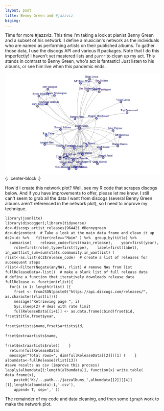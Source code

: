 ```yaml
---
layout: post
title: Benny Green and #jazzviz
bigimg:
---
```


Time for more #jazzviz.  This time I'm taking a look at pianist Benny Green and a subset of his network.  I define a musician's network as the individuals who are named as performing artists on their published albums. To gather those data, I use the discogs API and various R packages. Note that I do this imperfectly!  I haven't yet mastered lists and `purrr` to clean up my act.  This stands in contrast to Benny Green, who's act is fantastic! Just listen to his albums, or see him live when this pandemic ends.

![BennyGreenNetwork](/img/bennygreennetwork112420.jpeg){: .center-block :}      

How'd I create this network plot?  Well, see my R code that scrapes discogs below. And if you have improvements to offer, please let me know. I still can't seem to grab all the data I want from discogs (several Benny Green albums aren't referenced in the network plot), so I need to improve my technique.

```
library(jsonlite)
library(discogger);library(tidyverse)
dc<-discogs_artist_releases(96442) #Bennygreen
dc<-dc$content  # Take a look at the main data frame and clean it up
dc2<-dc %>%   filter(role=="Main" ) %>%  group_by(title) %>% 
  summarise(    release_code=first(main_release),    year=first(year),
    role=first(role),type=first(type),    label=first(label),    in_wantlist_sum=sum(stats.community.in_wantlist) )
rlist<-as.list(dc2$release_code)  # create a list of releases for subsequent steps
rlist<-Filter(Negate(anyNA), rlist) # remove NAs from list
fullReleaseData<-list()  # make a blank list of full release data
# define a function that iteratively downloads release data
fullRelease <- function(rlist){
  for(i in 1: length(rlist) ){
    frset <- fromJSON(paste0("https://api.discogs.com/releases/", as.character(rlist[i])))
    message("Retrieving page ", i)
    Sys.sleep(2) # deal with rate limit
    fullReleaseData[[i+1]] <- as.data.frame(cbind(frset$id, frset$title,frset$year,
                                                  frset$artists$name,frset$artists$id,
                                                  frset$extraartists$name,
                                                  frset$extraartists$role))    }
  return(fullReleaseData)
  message("Total rows=", dim(fullReleaseData[[2]])[1] )    }
albumdata<-fullRelease(rlist[13]) 
#save results as csv (improve this process)
lapply(albumdata[1:length(albumdata)], function(x) write.table( data.frame(x), 
    paste0('K:/...path.../jazzalbums_',albumdata[[2]][[4]][1],length(albumdata)-1,'.csv'), 
    append= T, sep=',' ))
```

The remainder of my code and data cleaning, and then some `igraph` work to make the network plot.
